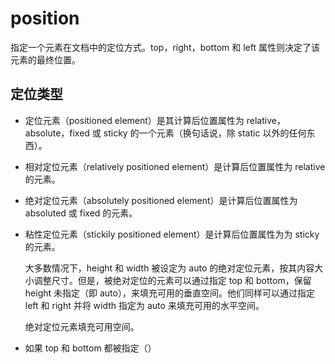 # position

指定一个元素在文档中的定位方式。top，right，bottom 和 left 属性则决定了该元素的最终位置。

## 定位类型

- 定位元素（positioned element）是其计算后位置属性为 relative，absolute，fixed 或 sticky 的一个元素（换句话说，除 static 以外的任何东西）。

- 相对定位元素（relatively positioned element）是计算后位置属性为 relative 的元素。

- 绝对定位元素（absolutely positioned element）是计算后位置属性为 absoluted 或 fixed 的元素。

- 粘性定位元素（stickily positioned element）是计算后位置属性为为 sticky 的元素。

  大多数情况下，height 和 width 被设定为 auto 的绝对定位元素，按其内容大小调整尺寸。但是，被绝对定位的元素可以通过指定 top 和 bottom，保留 height 未指定（即 auto），来填充可用的垂直空间。他们同样可以通过指定 left 和 right 并将 width 指定为 auto 来填充可用的水平空间。

  绝对定位元素填充可用空间。

- 如果 top 和 bottom 都被指定（）
